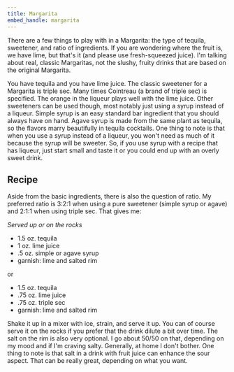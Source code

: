 ```yaml
---
title: Margarita
embed_handle: margarita
---
```


<amp-img width="640" height="427" layout="responsive" src="/assets/images/margarita.jpg"></amp-img>

There are a few things to play with in a Margarita: the type of tequila, sweetener, and ratio of ingredients. If you are wondering where the fruit is, we have lime, but that's it (and please use fresh-squeezed juice). I'm talking about real, classic Margaritas, not the slushy, fruity drinks that are based on the original Margarita.

You have tequila and you have lime juice. The classic sweetener for a Margarita is triple sec. Many times Cointreau (a brand of triple sec) is specified. The orange in the liqueur plays well with the lime juice. Other sweeteners can be used though, most notably just using a syrup instead of a liqueur. Simple syrup is an easy standard bar ingredient that you should always have on hand. Agave syrup is made from the same plant as tequila, so the flavors marry beautifully in tequila cocktails. One thing to note is that when you use a syrup instead of a liqueur, you won't need as much of it because the syrup will be sweeter. So, if you use syrup with a recipe that has liqueur, just start small and taste it or you could end up with an overly sweet drink.

## Recipe
Aside from the basic ingredients, there is also the question of ratio. My preferred ratio is 3:2:1 when using a pure sweetener (simple syrup or agave) and 2:1:1 when using triple sec. That gives me:

*Served up or on the rocks*

- 1.5 oz. tequila
- 1 oz. lime juice
- .5 oz. simple or agave syrup
- garnish: lime and salted rim

or

- 1.5 oz. tequila
- .75 oz. lime juice
- .75 oz. triple sec
- garnish: lime and salted rim

Shake it up in a mixer with ice, strain, and serve it up. You can of course serve it on the rocks if you prefer that the drink dilute a bit over time. The salt on the rim is also very optional. I go about 50/50 on that, depending on my mood and if I'm craving salty. Generally, at home I don't bother. One thing to note is that salt in a drink with fruit juice can enhance the sour aspect. That can be really great, depending on what you want.
